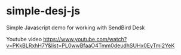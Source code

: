 # simple-desj-js
Simple Javascript demo for working with SendBird Desk

Youtube video
https://www.youtube.com/watch?v=PKkBLRxhH7Y&list=PL0wwBfaaO4Tmm0deudhSUHx0EyTmi2YeK
